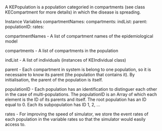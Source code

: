 A KEPopulation is a population categoried in compartments  (see class KECompartment for more details) in which the disease is spreading.

Instance Variables
	compartmentNames:		<OrderedCollection>
	compartments:		<OrderedCollection>
	indList:		<OrderedCollection>
	parent:		<KEPopulation>
	populationID:		<OrderedCollection>
	rates:		<OrderedCollection>

compartmentNames
	- A list of compartment names of the epidemiological model

compartments
	- A list of compartments in the population

indList
	- A list of individuals (instances of KEIndividual class)

parent
	- Each compartment in system is belong to one population, so it is necessaire to know its parent (the population that contains it). By initialisation, the parent of the population is itself.

populationID
	- Each population has an identification to distinguer each other in the case of multi-populations. The populationID is an Array of which each element is the ID of its parents and itself. The root population has an ID equal to 0. Each its subpopulation has ID 1, 2, ...

rates
	- For improving the speed of simulator, we store the event rates of each population in the variable rates so that the simulator would easily access to.
